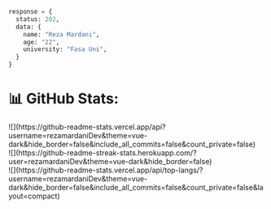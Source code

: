 ```py
response = {
  status: 202,
  data: {
    name: "Reza Mardani",
    age: "22",
    university: "Fasa Uni",
  }
}
```
<!-- <p>&nbsp;<img align="center" src="https://github-readme-stats.vercel.app/api?username=rezamardaninDev&show_icons=true&locale=en" /></p>
<p><img align="center" src="https://github-readme-streak-stats.herokuapp.com/?user=rezamardaniDev" /></p> -->

# 📊 GitHub Stats:
<div class="style=disply:flex">
  ![](https://github-readme-stats.vercel.app/api?username=rezamardaniDev&theme=vue-dark&hide_border=false&include_all_commits=false&count_private=false)<br/>
  ![](https://github-readme-streak-stats.herokuapp.com/?user=rezamardaniDev&theme=vue-dark&hide_border=false)<br/>
</div>
![](https://github-readme-stats.vercel.app/api/top-langs/?username=rezamardaniDev&theme=vue-dark&hide_border=false&include_all_commits=false&count_private=false&layout=compact)
